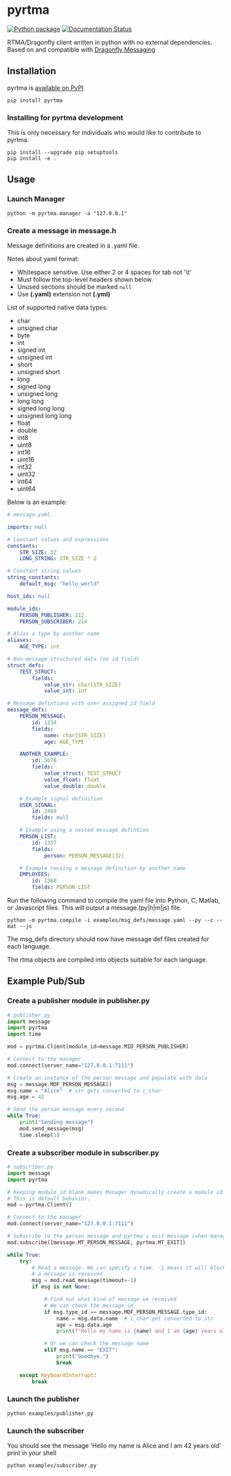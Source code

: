 # pyrtma

[![Python package](https://github.com/pitt-rnel/pyrtma/actions/workflows/python-package.yml/badge.svg)](https://github.com/pitt-rnel/pyrtma/actions/workflows/python-package.yml)
[![Documentation Status](https://readthedocs.org/projects/pyrtma/badge/?version=latest)](https://pyrtma.readthedocs.io/en/latest/?badge=latest)

RTMA/Dragonfly client written in python with no external dependencies. Based on and compatible with [Dragonfly Messaging](https://github.com/pitt-rnel/rnel_dragonfly)

## Installation

pyrtma is [available on PyPI](https://pypi.org/project/pyrtma/)

```shell
pip install pyrtma
```

### Installing for pyrtma development

This is only necessary for individuals who would like to contribute to pyrtma.

```shell
pip install --upgrade pip setuptools
pip install -e .
```

## Usage

### Launch Manager

```shell
python -m pyrtma.manager -a "127.0.0.1"
```

### Create a message in message.h

Message definitions are created in a .yaml file.

Notes about yaml format:

- Whitespace sensitive. Use either 2 or 4 spaces for tab not '\t'
- Must follow the top-level headers shown below.
- Unused sections should be marked `null`
- Use **(.yaml)** extension not **(.yml)**

List of supported native data types:
- char
- unsigned char
- byte
- int
- signed int
- unsigned int
- short
- unsigned short
- long
- signed long
- unsigned long
- long long
- signed long long
- unsigned long long
- float
- double
- int8
- uint8
- int16
- uint16
- int32
- uint32
- int64
- uint64

Below is an example:

```yaml
# message.yaml

imports: null

# Constant values and expressions
constants: 
    STR_SIZE: 32
    LONG_STRING: STR_SIZE * 2

# Constant string values
string_constants:
    default_msg: "hello_world"

host_ids: null

module_ids:
    PERSON_PUBLISHER: 212
    PERSON_SUBSCRIBER: 214

# Alias a type by another name
aliases:
    AGE_TYPE: int

# Non-message structured data (no id field)
struct_defs:
    TEST_STRUCT:
        fields:
            value_str: char[STR_SIZE]
            value_int: int

# Message defintions with user assigned id field
message_defs:
    PERSON_MESSAGE:
        id: 1234
        fields:
            name: char[STR_SIZE]
            age: AGE_TYPE

    ANOTHER_EXAMPLE:
        id: 5678
        fields:
            value_struct: TEST_STRUCT
            value_float: float
            value_double: double

    # Example signal definition
    USER_SIGNAL:
        id: 2468
        fields: null

    # Example using a nested message defintion 
    PERSON_LIST:
        id: 1357
        fields:
            person: PERSON_MESSAGE[32]

    # Example reusing a message definition by another name
    EMPLOYEES:
        id: 1368
        fields: PERSON_LIST
```

Run the following command to compile the yaml file into Python, C, Matlab, or Javascript files. This will output a message.(py|h|m|js) file.

```shell
python -m pyrtma.compile -i examples/msg_defs/message.yaml --py --c --mat --js
```

The msg_defs directory should now have message def files created for each language.

The rtma objects are compiled into objects suitable for each language.

## Example Pub/Sub

### Create a publisher module in publisher.py

```python
# publisher.py
import message
import pyrtma
import time

mod = pyrtma.Client(module_id=message.MID_PERSON_PUBLISHER)

# Connect to the manager
mod.connect(server_name="127.0.0.1:7111")

# Create an instance of the person message and populate with data
msg = message.MDF_PERSON_MESSAGE()
msg.name = "Alice"  # str gets converted to c_char
msg.age = 42

# Send the person message every second
while True:
    print("Sending message")
    mod.send_message(msg)
    time.sleep(1)
```

### Create a subscriber module in subscriber.py

```python
# subscriber.py
import message
import pyrtma

# Keeping module_id blank makes Manager dynamically create a module id.
# This is default behavior.
mod = pyrtma.Client()

# Connect to the manager
mod.connect(server_name="127.0.0.1:7111")

# Subscribe to the person message and pyrtma's exit message (when manager is closed)
mod.subscribe([message.MT_PERSON_MESSAGE, pyrtma.MT_EXIT])

while True:
    try:
        # Read a message. We can specify a time. -1 means it will block until
        # a message is received
        msg = mod.read_message(timeout=-1)
        if msg is not None:

            # Find out what kind of message we received
            # We can check the message id
            if msg.type_id == message.MDF_PERSON_MESSAGE.type_id:
                name = msg.data.name  # c_char get converted to str
                age = msg.data.age
                print(f"Hello my name is {name} and I am {age} years old")

            # Or we can check the message name
            elif msg.name == "EXIT":
                print("Goodbye.")
                break

    except KeyboardInterrupt:
        break
```

### Launch the publisher

```shell
python examples/publisher.py
```

### Launch the subscriber

You should see the message 'Hello my name is Alice and I am 42 years old' print in your shell

```shell
python examples/subscriber.py
```
